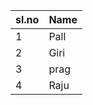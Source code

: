 | sl.no | Name |
|-------|------|
| 1     | Pall |
| 2     | Giri |
| 3     | prag |
| 4     | Raju |